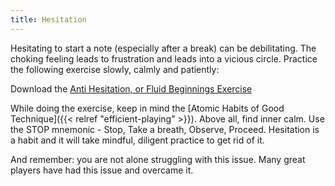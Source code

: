 ```yaml
---
title: Hesitation
---
```


Hesitating to start a note (especially after a break) can be debilitating. The choking feeling leads to frustration and leads into a vicious circle. Practice the following exercise slowly, calmly and patiently:

Download the [Anti Hesitation, or Fluid Beginnings Exercise](./fluid-beginnings.pdf)

While doing the exercise, keep in mind the [Atomic Habits of Good Technique]({{< relref "efficient-playing" >}}). Above all, find inner calm. Use the STOP mnemonic - Stop, Take a breath, Observe, Proceed. Hesitation is a habit and it will take mindful, diligent practice to get rid of it.

And remember: you are not alone struggling with this issue. Many great players have had this issue and overcame it.
